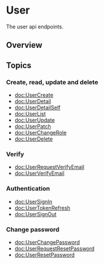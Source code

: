 # User

The user api endpoints.

## Overview 


## Topics

### Create, read, update and delete

- <doc:UserCreate>
- <doc:UserDetail>
- <doc:UserDetailSelf>
- <doc:UserList>
- <doc:UserUpdate>
- <doc:UserPatch>
- <doc:UserChangeRole>
- <doc:UserDelete>

### Verify

- <doc:UserRequestVerifyEmail>
- <doc:UserVerifyEmail>

### Authentication

- <doc:UserSignIn>
- <doc:UserTokenRefresh>
- <doc:UserSignOut>

### Change password

- <doc:UserChangePassword>
- <doc:UserRequestResetPassword>
- <doc:UserResetPassword>

